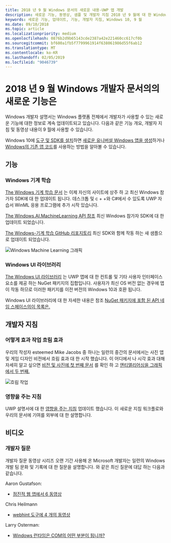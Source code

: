 ```yaml
---
title: 2018 년 9 월 Windows 문서의 새로운 내용-UWP 앱 개발
description: 새로운 기능, 동영상, 샘플 및 개발자 지침 2018 년 9 월에 대 한 Windows 10 개발자 설명서에 추가한 합니다.
keywords: 새로운 기능, 업데이트, 기능, 개발자 지침, Windows 10, 9 월
ms.date: 09/10/2018
ms.topic: article
ms.localizationpriority: medium
ms.openlocfilehash: 0876b2d9b65143cde2387a42e221460cc617cf0b
ms.sourcegitcommit: bf600a1fb5f7799961914f638061986d55f6ab12
ms.translationtype: MT
ms.contentlocale: ko-KR
ms.lasthandoff: 02/05/2019
ms.locfileid: "9046739"
---
```

# <a name="whats-new-in-the-windows-developer-docs-in-september-2018"></a>2018 년 9 월 Windows 개발자 문서의의 새로운 기능은

Windows 개발자 설명서는 Windows 플랫폼 전체에서 개발자가 사용할 수 있는 새로운 기능에 대한 정보로 계속 업데이트되고 있습니다. 다음과 같은 기능 개요, 개발자 지침 및 동영상 내용이 9 월에 사용할 수 있습니다.

Windows 10에 [도구 및 SDK를 설치](https://go.microsoft.com/fwlink/?LinkId=821431)하면 [새로운 유니버설 Windows 앱을 생성](../get-started/create-uwp-apps.md)하거나 [Windows의 기존 앱 코드](../porting/index.md)를 사용하는 방법을 알아볼 수 있습니다.

## <a name="features"></a>기능

### <a name="windows-machine-learning"></a>Windows 기계 학습

[The Windows 기계 학습 문서](https://docs.microsoft.com/windows/ai/) 는 이제 자신의 사이트에 상주 하 고 최신 Windows 참가자 SDK에 대 한 업데이트 됩니다. 데스크톱 및 c + +와 C#에서 수 있도록 UWP 자습서 WinML 응용 프로그램에 추가 시작 있습니다.

[The Windows.AI.MachineLearning API 참조](https://docs.microsoft.com/uwp/api/windows.ai.machinelearning) 최신 Windows 참가자 SDK에 대 한 업데이트 되었습니다.

[The Windows-기계 학습 GitHub 리포지토리](https://github.com/Microsoft/Windows-Machine-Learning) 최신 SDK와 함께 작동 하는 새 샘플으로 업데이트 되었습니다.

![Windows Machine Learning 그래픽](images/winml-graphic.png)

### <a name="windows-ui-library"></a>Windows UI 라이브러리

[The Windows UI 라이브러리](https://aka.ms/winui-docs) 는 UWP 앱에 대 한 컨트롤 및 기타 사용자 인터페이스 요소를 제공 하는 NuGet 패키지의 집합입니다. 사용자가 최신 OS 버전 없는 경우에 앱이 작동 하므로 이러한 패키지를 이전 버전의 Windows 10과 호환 됩니다.

Windows UI 라이브러리에 대 한 자세한 내용은 참조 [NuGet 패키지에 포함 된 API 네임 스페이스의이 목록은.](https://docs.microsoft.com/uwp/api/overview/winui/)

## <a name="developer-guidance"></a>개발자 지침

### <a name="how-blur-effects-work"></a>어떻게 효과 작업 흐림 효과

우리의 작성자 esteemed Mike Jacobs 중 하나는 일련의 중간의 문서에서는 사진 앱 및 게임 디자인 비전에서 흐림 효과 대 한 시작 했습니다. 이 어디에서 나 시각 효과 대해 자세히 알고 싶으면 [비전 및 사진에 첫 번째 문서](https://medium.com/microsoft-design/science-in-the-system-how-blur-effects-work-8b0590996e09) 를 확인 하 고 [앤티앨리어싱을 그래픽에서 두 번째.](https://medium.com/microsoft-design/science-in-the-system-how-blur-effects-work-part-2-c5589a738515)

![흐림 작업](images/blur-example.jpg)

### <a name="contributing-guidance"></a>영향을 주는 지침

UWP 설명서에 대 한 [영향을 주는 지침](https://github.com/MicrosoftDocs/windows-uwp/blob/docs/CONTRIBUTING.md) 업데이트 했습니다. 이 새로운 지침 워크플로와 우리의 문서에 기여를 외부에 대 한 설명합니다.

## <a name="videos"></a>비디오

### <a name="one-dev-question"></a>개발자 질문

개발자 질문 동영상 시리즈 오랜 기간 사용해 온 Microsoft 개발자는 일련의 Windows 개발 팀 문화 및 기록에 대 한 질문을 설명합니다. 와 같은 최신 질문에 대답 하는 다음과 같습니다.

Aaron Gustafson:

* [점진적 웹 앱에서 6 동영상](https://www.youtube.com/playlist?list=PLWs4_NfqMtoyPHoI-CIB71mEq-om6m35I)

Chris Heilmann

* [webhint 도구에 4 개의 동영상](https://www.youtube.com/watch?v=eXfmxmiA00Y&list=PLWs4_NfqMtow00LM-vgyECAlMDxx84Q2v)

Larry Osterman:

* [Windows 런타임은 COM의 어떤 부분이 됩니까?](https://youtu.be/_nsMjHqRn1w)